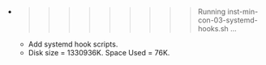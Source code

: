 * >>>>>>>>> Running inst-min-con-03-systemd-hooks.sh ...
  * Add systemd hook scripts.
  * Disk size = 1330936K. Space Used = 76K.
